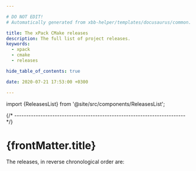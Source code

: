 ```yaml
---

# DO NOT EDIT!
# Automatically generated from xbb-helper/templates/docusaurus/common.

title: The xPack CMake releases
description: The full list of project releases.
keywords:
  - xpack
  - cmake
  - releases

hide_table_of_contents: true

date: 2020-07-21 17:53:00 +0300

---
```


<head><title>{frontMatter.title}</title></head>
<head><meta property="og:title" content={frontMatter.title}/></head>

import {ReleasesList} from '@site/src/components/ReleasesList';

{/* ------------------------------------------------------------------------ */}

# {frontMatter.title}

The releases, in reverse chronological order are:

<ReleasesList />

